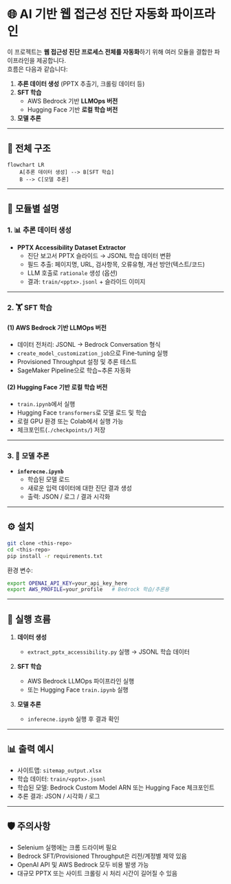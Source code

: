 # 🌐 AI 기반 웹 접근성 진단 자동화 파이프라인

이 프로젝트는 **웹 접근성 진단 프로세스 전체를 자동화**하기 위해 여러 모듈을 결합한 파이프라인을 제공합니다.  
흐름은 다음과 같습니다:

1. **추론 데이터 생성** (PPTX 추출기, 크롤링 데이터 등)  
2. **SFT 학습**  
   - AWS Bedrock 기반 **LLMOps 버전**  
   - Hugging Face 기반 **로컬 학습 버전**  
3. **모델 추론**

---

## 📌 전체 구조
```mermaid
flowchart LR
    A[추론 데이터 생성] --> B[SFT 학습]
    B --> C[모델 추론]
```

---

## 📂 모듈별 설명

### 1. 📊 추론 데이터 생성
- **PPTX Accessibility Dataset Extractor**
  - 진단 보고서 PPTX 슬라이드 → JSONL 학습 데이터 변환
  - 필드 추출: 페이지명, URL, 검사항목, 오류유형, 개선 방안(텍스트/코드)
  - LLM 호출로 `rationale` 생성 (옵션)
  - 결과: `train/<pptx>.jsonl` + 슬라이드 이미지

---

### 2. 🏋️ SFT 학습
#### (1) AWS Bedrock 기반 LLMOps 버전
- 데이터 전처리: JSONL → Bedrock Conversation 형식
- `create_model_customization_job`으로 Fine-tuning 실행
- Provisioned Throughput 설정 및 추론 테스트
- SageMaker Pipeline으로 학습~추론 자동화

#### (2) Hugging Face 기반 로컬 학습 버전
- `train.ipynb`에서 실행
- Hugging Face `transformers`로 모델 로드 및 학습
- 로컬 GPU 환경 또는 Colab에서 실행 가능
- 체크포인트(`./checkpoints/`) 저장

---

### 3. 🔮 모델 추론
- **`inferecne.ipynb`**
  - 학습된 모델 로드
  - 새로운 입력 데이터에 대한 진단 결과 생성
  - 출력: JSON / 로그 / 결과 시각화

---

## ⚙️ 설치

```bash
git clone <this-repo>
cd <this-repo>
pip install -r requirements.txt
```

환경 변수:
```bash
export OPENAI_API_KEY=your_api_key_here
export AWS_PROFILE=your_profile   # Bedrock 학습/추론용
```

---

## 🚀 실행 흐름

1. **데이터 생성**
   - `extract_pptx_accessibility.py` 실행 → JSONL 학습 데이터

2. **SFT 학습**
   - AWS Bedrock LLMOps 파이프라인 실행  
   - 또는 Hugging Face `train.ipynb` 실행

3. **모델 추론**
   - `inferecne.ipynb` 실행 후 결과 확인

---

## 📊 출력 예시
- 사이트맵: `sitemap_output.xlsx`  
- 학습 데이터: `train/<pptx>.jsonl`  
- 학습된 모델: Bedrock Custom Model ARN 또는 Hugging Face 체크포인트  
- 추론 결과: JSON / 시각화 / 로그  

---

## 🛡️ 주의사항
- Selenium 실행에는 크롬 드라이버 필요  
- Bedrock SFT/Provisioned Throughput은 리전/계정별 제약 있음  
- OpenAI API 및 AWS Bedrock 모두 비용 발생 가능  
- 대규모 PPTX 또는 사이트 크롤링 시 처리 시간이 길어질 수 있음  
